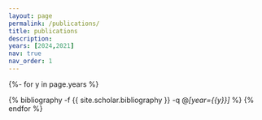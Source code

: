 ```yaml
---
layout: page
permalink: /publications/
title: publications
description:
years: [2024,2021]
nav: true
nav_order: 1
---
```

<!-- _pages/publications.md -->
<div class="publications">

{%- for y in page.years %}
  <!-- <h3 class="year">{{y}}</h3> -->
  {% bibliography -f {{ site.scholar.bibliography }} -q @*[year={{y}}]* %}
{% endfor %}

</div>
